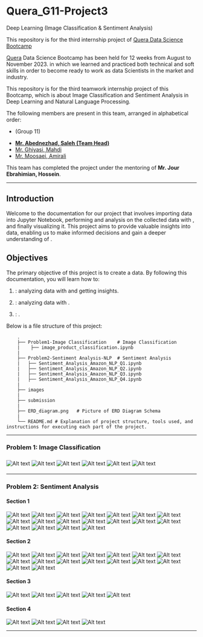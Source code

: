 # Quera_G11-Project3
Deep Learning (Image Classification & Sentiment Analysis)

This repository is for the third internship project of [Quera Data Science Bootcamp](https://quera.org/college/bootcamp/data-science)

[Quera](https://quera.org/) Data Science Bootcamp has been held for 12 weeks from August to November 2023. in which we learned and practiced both technical and soft skills in order to become ready to work as data Scientists in the market and industry.

This repository is for the third teamwork internship project of this Bootcamp, which is about Image Classification and Sentiment Analysis in Deep Learning and Natural Language Processing.

The following members are present in this team, arranged in alphabetical order:
- (Group 11)
* [**Mr. Abednezhad, Saleh (Team Head)**](https://github.com/mr-robot77)
* [Mr. Ghiyasi, Mahdi](https://github.com/mahdi-ghiyasi)
* [Mr. Moosaei, Amirali](https://github.com/mo0o0o0os)

This team has completed the project under the mentoring of **Mr. Jour Ebrahimian, Hossein**.

--------------------------------------------------------------------------------------------------
##  Introduction

Welcome to the documentation for our project that involves importing data into Jupyter Notebook, performing  and  analysis on the collected data with , and finally visualizing it. This project aims to provide valuable insights into data, enabling us to make informed decisions and gain a deeper understanding of .

## Objectives

The primary objective of this project is to create a  data. By following this documentation, you will learn how to:

1. : analyzing data with  and getting insights.

2.  : analyzing data with .

3. : .


Below is a file structure of this project:

```
    .
    ├── Problem1-Image Classification    # Image Classification
    |    ├── image_product_classification.ipynb
    |
    ├── Problem2-Sentiment Analysis-NLP  # Sentiment Analysis
    |   ├── Sentiment_Analysis_Amazon_NLP_Q1.ipynb
    |   ├── Sentiment_Analysis_Amazon_NLP_Q2.ipynb
    |   ├── Sentiment_Analysis_Amazon_NLP_Q3.ipynb
    |   ├── Sentiment_Analysis_Amazon_NLP_Q4.ipynb
    |
    ├── images
    |
    ├── submission
    |
    ├── ERD_diagram.png   # Picture of ERD Diagram Schema
    |
    └── README.md # Explanation of project structure, tools used, and instructions for executing each part of the project.
```


--------------------------------------------------------------------------------------------------
### Problem 1: Image Classification

##### 

![Alt text](images/P1/image_classification.PNG)
![Alt text](images/P1/image_classification_num_sample_class.PNG)
![Alt text](images/P1/image_classification_val_Model_L2.PNG)
![Alt text](images/P1/image_classification_val_Model_no_L2.PNG)
![Alt text](images/P1/image_classification_test_Model_L2.PNG)
![Alt text](images/P1/image_classification_test_Model_no_L2.PNG)


#### 


------------------------------------------------------------------------------------------------
### Problem 2: Sentiment Analysis


#### Section 1

![Alt text](images/P2/Q1/Distribution_overall.png)
![Alt text](images/P2/Q1/Review_Text_Length_Distribution.png)
![Alt text](images/P2/Q1/Review_Text_Length_Distribution_1000.png)
![Alt text](images/P2/Q1/Reviews_Length_box_plot.png)
![Alt text](images/P2/Q1/Top_10_Colors.png)
![Alt text](images/P2/Q1/Top_10_brands.png)
![Alt text](images/P2/Q1/Top_10_person.png)
![Alt text](images/P2/Q1/Top_10_person_not_verified_reviews.png)
![Alt text](images/P2/Q1/Top_10_person_not_verified_reviews_word_cloud_1.png)
![Alt text](images/P2/Q1/Top_10_person_not_verified_reviews_word_cloud_2.png)
![Alt text](images/P2/Q1/Word_Cloud_reviewes_overall_rating.png)
![Alt text](images/P2/Q1/Word_Cloud_reviews_overall_rating_12.png)
![Alt text](images/P2/Q1/Word_Cloud_reviews_overall_rating_3.png)
![Alt text](images/P2/Q1/Word_Cloud_reviews_overall_rating_45.png)
![Alt text](images/P2/Q1/Word_Cloud_summaries_overall_rating.png)
![Alt text](images/P2/Q1/Word_Cloud_summaries_overall_rating_12.png)
![Alt text](images/P2/Q1/Word_Cloud_summaries_overall_rating_3.png)
![Alt text](images/P2/Q1/Word_Cloud_summaries_overall_rating_45.png)


#### Section 2

![Alt text](images/P2/Q2/average_ratings_all.PNG)
![Alt text](images/P2/Q2/clean_sentences.PNG)
![Alt text](images/P2/Q2/corpus_char.PNG)
![Alt text](images/P2/Q2/dataset_corpus.PNG)
![Alt text](images/P2/Q2/tokenizer_sentences.PNG)
![Alt text](images/P2/Q2/word2vec_vocab_len.PNG)
![Alt text](images/P2/Q2/word2vec_train.PNG)
![Alt text](images/P2/Q2/word2vec_vocab.PNG)
![Alt text](images/P2/Q2/gensim_models.PNG)
![Alt text](images/P2/Q2/keywords_plot.png)
![Alt text](images/P2/Q2/guarantee_similar.png)
![Alt text](images/P2/Q2/warranty_similar.png)
![Alt text](images/P2/Q2/product_dist_avg_ratings.png)
![Alt text](images/P2/Q2/tsne_guarantee.png)
![Alt text](images/P2/Q2/tsne_warranty.png)
![Alt text](images/P2/Q2/words_map.PNG)



#### Section 3

![Alt text](images/P2/Q3/text_overal_plot.png)
![Alt text](images/P2/Q3/text_overal_sampling_train.png)
![Alt text](images/P2/Q3/text_overal_sampling_train_balanced.png)
![Alt text](images/P2/Q3/eval_bert_model_1.png)
![Alt text](images/P2/Q3/eval_bert_model_2.png)


#### Section 4

![Alt text](images/P2/Q4/text_verified_plot.png)
![Alt text](images/P2/Q4/text_verified_sampling_train.png)
![Alt text](images/P2/Q4/text_verified_sampling_train_balanced.png)
![Alt text](images/P2/Q4/text_verified_sampling_test.png)


--------------------------------------------------------------------------------------------------
